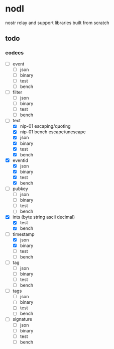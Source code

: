 # nodl

nostr relay and support libraries built from scratch

## todo

### codecs

- [ ] event
  - [ ] json
  - [ ] binary
  - [ ] test
  - [ ] bench
- [ ] filter
  - [ ] json
  - [ ] binary
  - [ ] test
  - [ ] bench
- [ ] text
  - [x] nip-01 escaping/quoting
  - [x] nip-01 bench escape/unescape
  - [x] json
  - [x] binary
  - [x] test
  - [x] bench
- [x] eventid
  - [x] json
  - [x] binary
  - [x] test
  - [x] bench
- [ ] pubkey
  - [ ] json
  - [ ] binary
  - [ ] test
  - [ ] bench
- [x] ints (byte string ascii decimal)
  - [x] test
  - [x] bench
- [ ] timestamp
  - [x] json
  - [x] binary
  - [ ] test
  - [ ] bench
- [ ] tag
  - [ ] json
  - [ ] binary
  - [ ] test
  - [ ] bench
- [ ] tags
  - [ ] json
  - [ ] binary
  - [ ] test
  - [ ] bench
- [ ] signature
  - [ ] json
  - [ ] binary
  - [ ] test
  - [ ] bench
